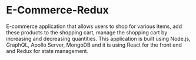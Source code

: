 # E-Commerce-Redux
E-commerce application that allows users to shop for various items, add these products to the shopping cart, manage the shopping cart by increasing and decreasing quantities. This application is built using Node.js, GraphQL, Apollo Server, MongoDB and it is using React for the front end and Redux for state management. 
